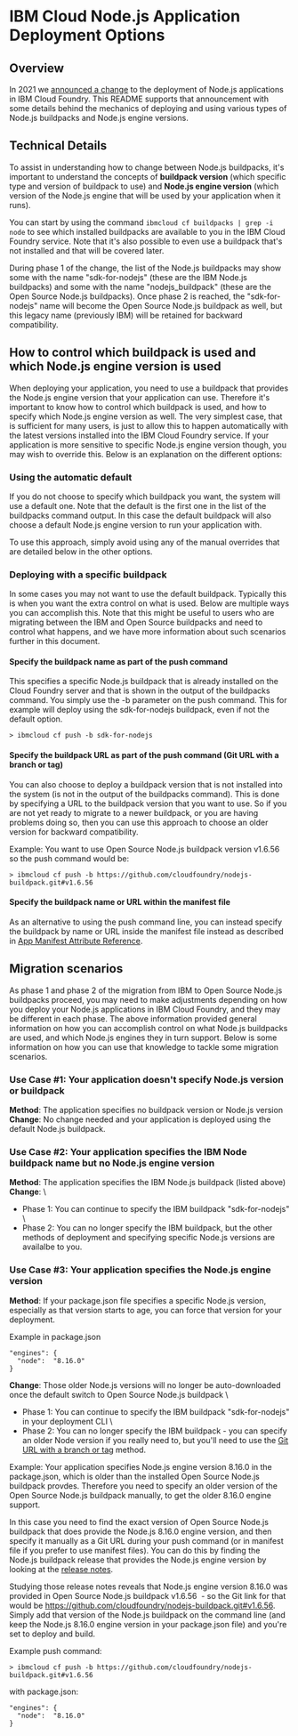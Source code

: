 # IBM Cloud Node.js Application Deployment Options

## Overview

In 2021 we [announced a change](http://ibm.biz/cf-buildpack-node-change) to the deployment of Node.js applications in IBM Cloud Foundry. This README supports that announcement with some details behind the mechanics of deploying and using various types of Node.js buildpacks and Node.js engine versions.

## Technical Details

To assist in understanding how to change between Node.js buildpacks, it's important to understand the concepts of **buildpack version** (which specific type and version of buildpack to use) and **Node.js engine version** (which version of the Node.js engine that will be used by your application when it runs). 

You can start by using the command `ibmcloud cf buildpacks | grep -i node` to see which installed buildpacks are available to you in the IBM Cloud Foundry service. Note that it's also possible to even use a buildpack that's not installed and that will be covered later. 

During phase 1 of the change, the list of the Node.js buildpacks may show some with the name "sdk-for-nodejs" (these are the IBM Node.js buildpacks) and some with the name "nodejs_buildpack" (these are the Open Source Node.js buildpacks). Once phase 2 is reached, the "sdk-for-nodejs" name will become the Open Source Node.js buildpack as well, but this legacy name (previously IBM) will be retained for backward compatibility.


## How to control which buildpack is used and which Node.js engine version is used

When deploying your application, you need to use a buildpack that provides the Node.js engine version that your application can use. Therefore it's important to know how to control which buildpack is used, and how to specify which Node.js engine version as well. The very simplest case, that is sufficient for many users, is just to allow this to happen automatically with the latest versions installed into the IBM Cloud Foundry service. If your application is more sensitive to specific Node.js engine version though, you may wish to override this. Below is an explanation on the different options:

### Using the automatic default

If you do not choose to specify which buildpack you want, the system will use a default one. Note that the default is the first one in the list of the buildpacks command output. In this case the default buildpack will also choose a default Node.js engine version to run your application with. 

To use this approach, simply avoid using any of the manual overrides that are detailed below in the other options.

### Deploying with a specific buildpack

In some cases you may not want to use the default buildpack. Typically this is when you want the extra control on what is used. Below are multiple ways you can accomplish this. Note that this might be useful to users who are migrating between the IBM and Open Source buildpacks and need to control what happens, and we have more information about such scenarios further in this document.

#### Specify the buildpack name as part of the push command
This specifies a specific Node.js buildpack that is already installed on the Cloud Foundry server and that is shown in the output of the buildpacks command. You simply use the -b parameter on the push command. This for example will deploy using the sdk-for-nodejs buildpack, even if not the default option.
```
> ibmcloud cf push -b sdk-for-nodejs
```
#### Specify the buildpack URL as part of the push command (Git URL with a branch or tag)
You can also choose to deploy a buildpack version that is not installed into the system (is not in the output of the buildpacks command). This is done by specifying a URL to the buildpack version that you want to use. So if you are not yet ready to migrate to a newer buildpack, or you are having problems doing so, then you can use this approach to choose an older version for backward compatibility. 

Example: You want to use Open Source Node.js buildpack version v1.6.56 so the push command would be:
```
> ibmcloud cf push -b https://github.com/cloudfoundry/nodejs-buildpack.git#v1.6.56 
```

#### Specify the buildpack name or URL within the manifest file

As an alternative to using the push command line, you can instead specify the buildpack by name or URL inside the manifest file instead as described in [App Manifest Attribute Reference](https://docs.cloudfoundry.org/devguide/deploy-apps/manifest-attributes.html#buildpack).


## Migration scenarios

As phase 1 and phase 2 of the migration from IBM to Open Source Node.js buildpacks proceed, you may need to make adjustments depending on how you deploy your Node.js applications in IBM Cloud Foundry, and they may be different in each phase. The above information provided general information on how you can accomplish control on what Node.js buildpacks are used, and which Node.js engines they in turn support. Below is some information on how you can use that knowledge to tackle some migration scenarios.

### Use Case #1: Your application doesn't specify Node.js version or buildpack

**Method**: The application specifies no buildpack version or Node.js version \
**Change**: No change needed and your application is deployed using the default Node.js buildpack.

### Use Case #2: Your application specifies the IBM Node buildpack name but no Node.js engine version

**Method**: The application specifies the IBM Node.js buildpack (listed above) \
**Change**: \
  - Phase 1: You can continue to specify the IBM buildpack "sdk-for-nodejs" \
  - Phase 2: You can no longer specify the IBM buildpack, but the other methods of deployment and specifying specific Node.js versions are availalbe to you.

### Use Case #3: Your application specifies the Node.js engine version 

**Method**: If your package.json file specifies a specific Node.js version, especially as that version starts to age, you can force that version for your deployment.

Example in package.json
```
"engines": {
  "node":  "8.16.0"
}
```
**Change**: Those older Node.js versions will no longer be auto-downloaded once the default switch to Open Source Node.js buildpack \
  - Phase 1: You can continue to specify the IBM buildpack "sdk-for-nodejs" in your deployment CLI \
  - Phase 2: You can no longer specify the IBM buildpack - you can specify an older Node version if you really need to, but you'll need to use the [Git URL with a branch or tag](#Git-URL-with-a-branch-or-tag) method. 

Example: Your application specifies Node.js engine version 8.16.0 in the package.json, which is older than the installed Open Source Node.js buildpack provdes. Therefore you need to specify an older version of the Open Source Node.js buildpack manually, to get the older 8.16.0 engine support.
 
In this case you need to find the exact version of Open Source Node.js buildpack that does provide the Node.js 8.16.0 engine version, and then specify it manually as a Git URL during your push command (or in manifest file if you prefer to use manifest files). You can do this by finding the Node.js buildpack release that provides the Node.js engine version by looking at the [release notes](https://github.com/cloudfoundry/nodejs-buildpack/releases).

Studying those release notes reveals that Node.js engine version 8.16.0 was provided in Open Source Node.js buildpack v1.6.56  - so the Git link for that would be https://github.com/cloudfoundry/nodejs-buildpack.git#v1.6.56.
Simply add that version of the Node.js buildpack on the command line (and keep the Node.js 8.16.0 engine version in your package.json file) and you're set to deploy and build.

Example push command:
```
> ibmcloud cf push -b https://github.com/cloudfoundry/nodejs-buildpack.git#v1.6.56 
```
with package.json:
```
"engines": {
  "node":  "8.16.0"
}

